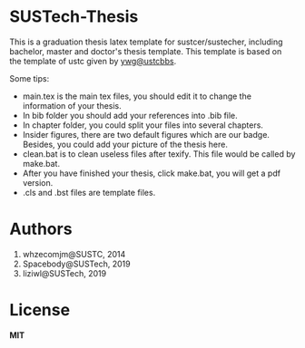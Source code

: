 # SUSTech-Thesis

This is a graduation thesis latex template for sustcer/sustecher, including bachelor, master and doctor's thesis template. This template is based on the template of ustc given by [ywg@ustcbbs](https://code.google.com/p/ustcthesis/).

Some tips:

* main.tex is the main tex files, you should edit it to change the information of your thesis.
* In bib folder you should add your references into .bib file.
* In chapter folder, you could split your files into several chapters.
* Insider figures, there are two default figures which are our badge. Besides, you could add your picture of the thesis here.
* clean.bat is to clean useless files after texify. This file would be called by make.bat.
* After you have finished your thesis, click make.bat, you will get a pdf version.
* .cls and .bst files are template files.

# Authors

1. whzecomjm@SUSTC, 2014
2. Spacebody@SUSTech, 2019
3. liziwl@SUSTech, 2019
# License

**MIT**
